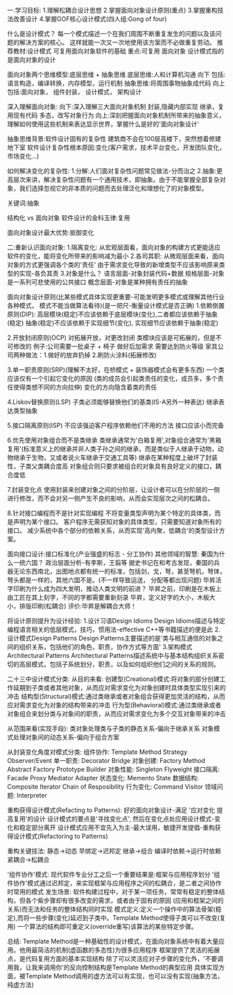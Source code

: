 一.学习目标:
    1.理解松耦合设计思想
    2.掌握面向对象设计原则(重点)
    3.掌握重构技法改善设计
    4.掌握GOF核心设计模式(四人组:Gong of four)

什么是设计模式？
    每一个模式描述一个在我们周围不断重复发生的问题以及该问题的解决方案的核心。
这样就能一次又一次地使用该方案而不必做重复劳动。
    推荐教材:设计模式 可复用面向对象软件的基础  重点:可复用 面向对象
    设计模式指的是面向对象的设计

面向对象两个思维模型:底层思维 + 抽象思维
底层思维:人和计算机沟通 向下 包括:语言构造，编译转换，内存模型，运行机制
抽象思维:将周围事物抽象成代码 向上 包括:面向对象， 组件封装， 设计模式， 架构设计

深入理解面向对象:
    向下:深入理解三大面向对象机制
    封装,隐藏内部实现
    继承，复用现有代码
    多态，改写对象行为
    向上:深刻把握面向对象机制所带来的抽象意义，理解如何使用这些机制来表达显示世界，掌握什么是好的'面向对象设计'

抽象思维背景:软件设计固有的复杂性
建筑商不会在100层高楼下，突然想着修建地下室
软件设计复杂性根本原因:变化(客户需求，技术平台变化，开发团队变化， 市场变化...)

如何解决变化的复杂性:
    1.分解:人们面对复杂性问题常见做法-分而治之
    2.抽象:更高层次来讲，解决复杂性问题有一个通用技术，即抽象。由于不能掌握全部复杂对象，我们选择忽视它的非本质的问题而去处理泛化和理想化了的对象模型。

关键词:抽象

结构化 vs 面向对象
软件设计的金科玉律:复用

面向对象设计最大优势:抵御变化

二:重新认识面向对象:
1.隔离变化:
    从宏观层面看，面向对象的构建方式更能适应软件的变化，能将变化所带来的影响减为最小
2.各司其职:
    从微观层面来看，面向对象的方式更强调各个类的'责任'
    由于需求变化导致的新增类型不应该影响原来类型的实现-各负其责
3.对象是什么？
    语言层面-对象封装代码+数据
    规格层面-对象是一系列可悲使用的公共接口
    概念层面-对象是某种拥有责任的抽象

面向对象设计原则(比某些模式具体实现更重要-可能发明更多模式或理解其他行业各种模式，
模式不能当做算法看待)(是一把尺-衡量设计模式是否正确)
1.依赖倒置原则(DIP):
    高层模块(稳定)不应该依赖于底层模块(变化),二者都应该依赖于抽象(稳定)
    抽象(稳定)不应该依赖于实现细节(变化), 实现细节应该依赖于抽象(稳定)

2.开放封闭原则(OCP)
    对拓展开放，对更改封闭
    类模块应该是可拓展的，但是不可修改的
    例子:公司需要一批桌子 + 椅子 做好后加需求 需要达到防火等级 家具公司两种做法：1.做好的放弃扔掉 2.刷防火涂料(拓展修改)

3.单一职责原则(SRP)(理解不太好，在桥模式 + 装饰器模式会有更多东西)
    一个类应该仅有一个引起它变化的原因 (类的成员会引起类责任的变化，成员多，多个责任使得类想不同的方向拉伸)
    变化的方向隐含着类的责任

4.Liskov替换原则(LSP)
    子类必须能够替换他们的基类(IS-A另外一种表达)
    继承表达类型抽象

5.接口隔离原则(ISP)
    不应该强迫客户程序依赖他们不用的方法
    接口应该小而完备

6.优先使用对象组合而不是类继承
    类继承通常为'白箱复用',对象组合通常为'黑箱复用'(标准意义上的继承并非人类子孙之间的继承，而是类似于人继承于动物，动物继承于生物，又或者说火车继承于交通工具等)
    继承在某种程度上破坏了封装性，子类父类耦合度高
    对象组合则只要求被组合的对象具有良好定义的接口，耦合度低

7.封装变化点
    使用封装来创建对象之间的分阶层，让设计者可以在分阶层的一侧进行修改，而不会对另一侧产生不良的影响，从而会实现层次之间的松耦合。

8.针对接口编程而不是针对实现编程
    不将变量类型声明为某个特定的具体类，而是声明为某个接口。
    客户程序无需获知对象的具体类型，只需要知道对象所有的接口。
    减少系统中各个部分的依赖关系，从而实现'高内聚，低耦合'的类型设计方案。

面向接口设计:接口标准化(产业强盛的标志 - 分工协作)
其他领域的智慧:
    秦国为什么一统六国？
        政治层面分析-有李斯，王翦等
        据史书记在和考古发现，秦国的兵器无论东西南北，出图地点都有统一的标准，包括剑，戈，弩，甚至弩机，弩体，弩头都是一样的，其他六国不是。(不一样导致运送， 分配等都出现问题)
    毕昇活字印刷为什么成为四大发明，推动人类文明的前进？
        毕昇之前，印刷是在木板上由工匠在其上刻字，不同的字都需要重新刻录
        毕昇，定义好字的大小，木板大小，排版印刷(松耦合)
        评价:毕昇是解耦合大师！
    
将设计原则提升为设计经验:
    1.设计习语Design Idioms
        Design Idioms描述与特定编程语言相关的低层模式，技巧，惯用法-effective C++等书籍描述的便是此
    2.设计模式Design Patterns
        Design Patterns主要描述的是'类与相互通信的对象之间的组织关系，包括他们的角色，职责，协作方式等方面'
    3.架构模式 Architectural Patterns
        Architectural Patterns描述系统中与基本结构组织关系密切的高层模式，包括子系统划分，职责，以及如何组织他们之间的关系的规则。

二十三中设计模式分类:
从目的来看:
    创建型(Creational)模式:将对象的部分创建工作延期到子类或者其他对象，从而应对需求变化为对象创建时具体类型实现引来的冲击
    结构型(Structural)模式:通过类继承或者对象组合获得更加灵活的结构，从而应对需求变化为对象的结构带来的冲击
    行为型(Behavioral)模式:通过类继承或者对象组合来划分类与对象间的职责，从而应对需求变化为多个交互对象带来的冲击

从范围来看(实现手段):
    类对象处理类与子类的静态关系-偏向于继承关系
    对象模式处理对象间的动态关系-偏向于组合方案

从封装变化角度对模式分类:
    组件协作:
      Template Method  Strategy Observer/Event
    单一职责:
        Decorator Bridge
    对象创建:
        Factory Method Abstract Factory Prototype Builder
    对象性能:
        Singleton Flyweight
    接口隔离:
        Facade Proxy Mediator Adapter
    状态变化:
        Memento State
    数据结构:
        Composite Iterator  Chain of Resposibility
    行为变化:
        Command Visitor
    领域问题:
        Interpreter

重构获得设计模式(Refacting to Patterns):
    好的面向对象设计-满足 '应对变化 提高复用'的设计
    设计模式的要点是'寻找变化点', 然后在变化点处应用设计模式-变化和稳定部分离开
    设计模式应用不宜先入为主-最大误用，敏捷开发提倡-重构获得设计模式(Refactoring to Patterns)
 
重构关键技法:
    静态->动态
    早绑定->迟邦定
    继承->组合
    编译时依赖->运行时依赖
    紧耦合->松耦合

'组件协作'模式:
    现代软件专业分工之后一个重要结果是:框架与应用程序划分
    '组件协作'模式通过迟邦定，来实现框架与应用程序之间的松耦合，是二者之间协作时常用的模式
发生场景:
    软件构建过程中，对于某一项任务，常常有稳定的整体结构，但各个紫步骤却有很多改变的需求，或者由于固有的原因
(应用和框架之间的关系)而无法和任务的整体结构同时实现
模式定义:定义一个操作中的算法骨架(稳定),而将一些步骤(变化)延迟到子类中。Template Method使得子类可以不改变(复用)
一个算法的结构即可重定义(override重写)该算法的某些特定步骤。

总结:
    Template Method是一种基础性的设计模式，在面向对象系统中有着大量应用。他用最简洁的机制(虚函数的多态性)为很多应用程序
框架提供了灵活的拓展点，是代码复用方面的基本实现结构
    除了可以灵活应对子步骤的变化外，'不要调用我，让我来调用你'的反向控制结构是Template Method的典型应用
    具体实现方面，被Template Method调用的虚方法可以有实现，也可以没有实现(抽象方法，纯虚方法)